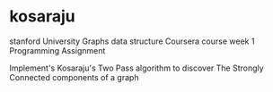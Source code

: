 # kosaraju
stanford University Graphs data structure Coursera course week 1 Programming Assignment

Implement's Kosaraju's Two Pass algorithm to discover The Strongly Connected components of a graph
